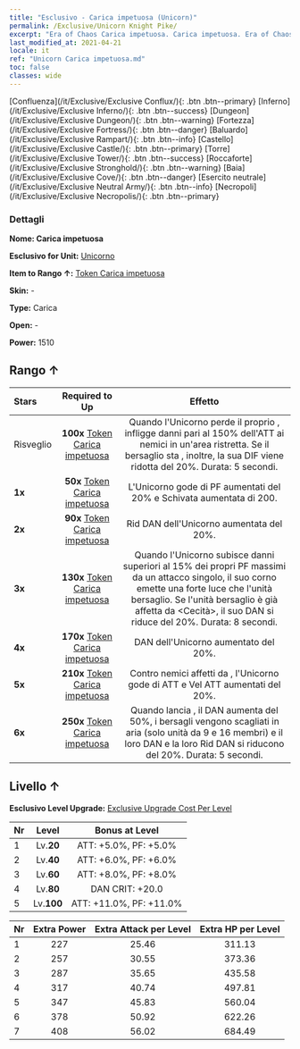 ```yaml
---
title: "Esclusivo - Carica impetuosa (Unicorn)"
permalink: /Exclusive/Unicorn Knight Pike/
excerpt: "Era of Chaos Carica impetuosa. Carica impetuosa. Era of Chaos Esclusivo Carica impetuosa. Unicorno Esclusivo."
last_modified_at: 2021-04-21
locale: it
ref: "Unicorn Carica impetuosa.md"
toc: false
classes: wide
---
```

 [Confluenza](/it/Exclusive/Exclusive Conflux/){: .btn .btn--primary} [Inferno](/it/Exclusive/Exclusive Inferno/){: .btn .btn--success} [Dungeon](/it/Exclusive/Exclusive Dungeon/){: .btn .btn--warning} [Fortezza](/it/Exclusive/Exclusive Fortress/){: .btn .btn--danger} [Baluardo](/it/Exclusive/Exclusive Rampart/){: .btn .btn--info} [Castello](/it/Exclusive/Exclusive Castle/){: .btn .btn--primary} [Torre](/it/Exclusive/Exclusive Tower/){: .btn .btn--success} [Roccaforte](/it/Exclusive/Exclusive Stronghold/){: .btn .btn--warning} [Baia](/it/Exclusive/Exclusive Cove/){: .btn .btn--danger} [Esercito neutrale](/it/Exclusive/Exclusive Neutral Army/){: .btn .btn--info} [Necropoli](/it/Exclusive/Exclusive Necropolis/){: .btn .btn--primary} 

### Dettagli
 **Nome: Carica impetuosa** 

 **Esclusivo for Unit:** [Unicorno](/it/units/Unicorn/) 

 **Item to Rango ↑:** [Token Carica impetuosa](/it/Items/con_916/)

 **Skin:** -

 **Type:** Carica

 **Open:** -

 **Power:** 1510

## Rango ↑

  |     Stars    |  Required to Up | Effetto |
  |:-------------|:---------------:|:---------------:|
  |  Risveglio  | **100x** [Token Carica impetuosa](/it/Items/con_916/) | <Scudo riflettente> Quando l'Unicorno perde il proprio <scudo>, infligge danni pari al 150% dell'ATT ai nemici in un'area ristretta. Se il bersaglio sta <sanguinando>, inoltre, la sua DIF viene ridotta del 20%. Durata: 5 secondi. |
  | **1x** <i class="fas fa-star"/> | **50x** [Token Carica impetuosa](/it/Items/con_916/) | L'Unicorno gode di PF aumentati del 20% e Schivata aumentata di 200. |
  | **2x** <i class="fas fa-star"/> | **90x** [Token Carica impetuosa](/it/Items/con_916/) | Rid DAN dell'Unicorno aumentata del 20%. |
  | **3x** <i class="fas fa-star"/> | **130x** [Token Carica impetuosa](/it/Items/con_916/) | <Saetta blu> Quando l'Unicorno subisce danni superiori al 15% dei propri PF massimi da un attacco singolo, il suo corno emette una forte luce che <acceca> l'unità bersaglio. Se l'unità bersaglio è già affetta da <Cecità>, il suo DAN si riduce del 20%. Durata: 8 secondi. |
  | **4x** <i class="fas fa-star"/> | **170x** [Token Carica impetuosa](/it/Items/con_916/) | DAN dell'Unicorno aumentato del 20%. |
  | **5x** <i class="fas fa-star"/> | **210x** [Token Carica impetuosa](/it/Items/con_916/) | Contro nemici affetti da <Sanguinamento>, l'Unicorno gode di ATT e Vel ATT aumentati del 20%. |
  | **6x** <i class="fas fa-star"/> | **250x** [Token Carica impetuosa](/it/Items/con_916/) | <Guardiano lunare> Quando lancia <Scudo riflettente>, il DAN aumenta del 50%, i bersagli vengono scagliati in aria (solo unità da 9 e 16 membri) e il loro DAN e la loro Rid DAN si riducono del 20%. Durata: 5 secondi. |


## Livello ↑
 **Esclusivo Level Upgrade:** [Exclusive Upgrade Cost Per Level](/Exclusive/ExclusiveUpgradeCostPerLevel/)

  |  Nr  |   Level  | Bonus at Level |
  |:-----|:--------:|:--------------:|
  | 1 | Lv.**20** | ATT: +5.0%, PF: +5.0% |
  | 2 | Lv.**40** | ATT: +6.0%, PF: +6.0% |
  | 3 | Lv.**60** | ATT: +8.0%, PF: +8.0% |
  | 4 | Lv.**80** | DAN CRIT: +20.0 |
  | 5 | Lv.**100** | ATT: +11.0%, PF: +11.0% |


  |  Nr  |  Extra Power | Extra Attack per Level | Extra HP per Level |
  |:-----|:--------:|:--------:|:--------:|
  | 1 | 227 | 25.46 | 311.13 |
  | 2 | 257 | 30.55 | 373.36 |
  | 3 | 287 | 35.65 | 435.58 |
  | 4 | 317 | 40.74 | 497.81 |
  | 5 | 347 | 45.83 | 560.04 |
  | 6 | 378 | 50.92 | 622.26 |
  | 7 | 408 | 56.02 | 684.49 |


